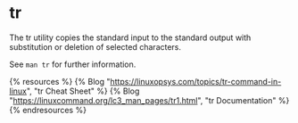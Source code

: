 # tr

The tr utility copies the standard input to the standard output with substitution or deletion of selected characters.

See `man tr` for further information.

{% resources %}
  {% Blog "https://linuxopsys.com/topics/tr-command-in-linux", "tr Cheat Sheet" %}
  {% Blog "https://linuxcommand.org/lc3_man_pages/tr1.html", "tr Documentation" %}
{% endresources %}
